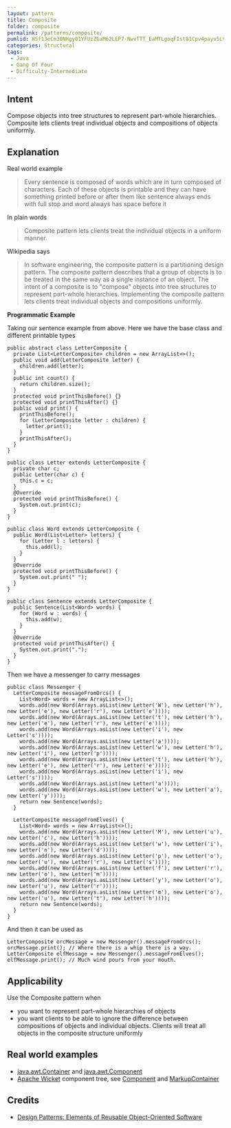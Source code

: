 ```yaml
---
layout: pattern
title: Composite
folder: composite
permalink: /patterns/composite/
pumlid: HSf13eCm30NHgy01YFUzZGaM62LEP7-NwvTTT_EaMTLgoqFIst81Cpv4payv5LVk6U9r6CHGwkYaBHy6EztyvUsGqDEsoO2u1NMED-WTvmY5aA3-LT9xcTdR3m00
categories: Structural
tags:
 - Java
 - Gang Of Four
 - Difficulty-Intermediate
---
```


## Intent
Compose objects into tree structures to represent part-whole
hierarchies. Composite lets clients treat individual objects and compositions
of objects uniformly.

## Explanation

Real world example

> Every sentence is composed of words which are in turn composed of characters. Each of these objects is printable and they can have something printed before or after them like sentence always ends with full stop and word always has space before it

In plain words

> Composite pattern lets clients treat the individual objects in a uniform manner.

Wikipedia says

> In software engineering, the composite pattern is a partitioning design pattern. The composite pattern describes that a group of objects is to be treated in the same way as a single instance of an object. The intent of a composite is to "compose" objects into tree structures to represent part-whole hierarchies. Implementing the composite pattern lets clients treat individual objects and compositions uniformly.

**Programmatic Example**

Taking our sentence example from above. Here we have the base class and different printable types

```
public abstract class LetterComposite {
  private List<LetterComposite> children = new ArrayList<>();
  public void add(LetterComposite letter) {
    children.add(letter);
  }
  public int count() {
    return children.size();
  }
  protected void printThisBefore() {}
  protected void printThisAfter() {}
  public void print() {
    printThisBefore();
    for (LetterComposite letter : children) {
      letter.print();
    }
    printThisAfter();
  }
}

public class Letter extends LetterComposite {
  private char c;
  public Letter(char c) {
    this.c = c;
  }
  @Override
  protected void printThisBefore() {
    System.out.print(c);
  }
}

public class Word extends LetterComposite {
  public Word(List<Letter> letters) {
    for (Letter l : letters) {
      this.add(l);
    }
  }
  @Override
  protected void printThisBefore() {
    System.out.print(" ");
  }
}

public class Sentence extends LetterComposite {
  public Sentence(List<Word> words) {
    for (Word w : words) {
      this.add(w);
    }
  }
  @Override
  protected void printThisAfter() {
    System.out.print(".");
  }
}
```

Then we have a messenger to carry messages

```
public class Messenger {
  LetterComposite messageFromOrcs() {
    List<Word> words = new ArrayList<>();
    words.add(new Word(Arrays.asList(new Letter('W'), new Letter('h'), new Letter('e'), new Letter('r'), new Letter('e'))));
    words.add(new Word(Arrays.asList(new Letter('t'), new Letter('h'), new Letter('e'), new Letter('r'), new Letter('e'))));
    words.add(new Word(Arrays.asList(new Letter('i'), new Letter('s'))));
    words.add(new Word(Arrays.asList(new Letter('a'))));
    words.add(new Word(Arrays.asList(new Letter('w'), new Letter('h'), new Letter('i'), new Letter('p'))));
    words.add(new Word(Arrays.asList(new Letter('t'), new Letter('h'), new Letter('e'), new Letter('r'), new Letter('e'))));
    words.add(new Word(Arrays.asList(new Letter('i'), new Letter('s'))));
    words.add(new Word(Arrays.asList(new Letter('a'))));
    words.add(new Word(Arrays.asList(new Letter('w'), new Letter('a'), new Letter('y'))));
    return new Sentence(words);
  }

  LetterComposite messageFromElves() {
    List<Word> words = new ArrayList<>();
    words.add(new Word(Arrays.asList(new Letter('M'), new Letter('u'), new Letter('c'), new Letter('h'))));
    words.add(new Word(Arrays.asList(new Letter('w'), new Letter('i'), new Letter('n'), new Letter('d'))));
    words.add(new Word(Arrays.asList(new Letter('p'), new Letter('o'), new Letter('u'), new Letter('r'), new Letter('s'))));
    words.add(new Word(Arrays.asList(new Letter('f'), new Letter('r'), new Letter('o'), new Letter('m'))));
    words.add(new Word(Arrays.asList(new Letter('y'), new Letter('o'), new Letter('u'), new Letter('r'))));
    words.add(new Word(Arrays.asList(new Letter('m'), new Letter('o'), new Letter('u'), new Letter('t'), new Letter('h'))));
    return new Sentence(words);
  }
}
```

And then it can be used as

```
LetterComposite orcMessage = new Messenger().messageFromOrcs();
orcMessage.print(); // Where there is a whip there is a way.
LetterComposite elfMessage = new Messenger().messageFromElves();
elfMessage.print(); // Much wind pours from your mouth.
```

## Applicability
Use the Composite pattern when

* you want to represent part-whole hierarchies of objects
* you want clients to be able to ignore the difference between compositions of objects and individual objects. Clients will treat all objects in the composite structure uniformly

## Real world examples

* [java.awt.Container](http://docs.oracle.com/javase/8/docs/api/java/awt/Container.html) and [java.awt.Component](http://docs.oracle.com/javase/8/docs/api/java/awt/Component.html)
* [Apache Wicket](https://github.com/apache/wicket) component tree, see [Component](https://github.com/apache/wicket/blob/91e154702ab1ff3481ef6cbb04c6044814b7e130/wicket-core/src/main/java/org/apache/wicket/Component.java) and [MarkupContainer](https://github.com/apache/wicket/blob/b60ec64d0b50a611a9549809c9ab216f0ffa3ae3/wicket-core/src/main/java/org/apache/wicket/MarkupContainer.java)

## Credits

* [Design Patterns: Elements of Reusable Object-Oriented Software](http://www.amazon.com/Design-Patterns-Elements-Reusable-Object-Oriented/dp/0201633612)
